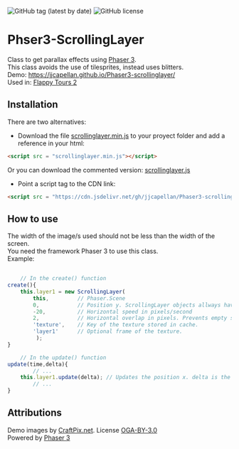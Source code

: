 ![GitHub tag (latest by date)](https://img.shields.io/github/tag-date/jjcapellan/Phaser3-scrollinglayer.svg)
![GitHub license](https://img.shields.io/github/license/jjcapellan/Phaser3-scrollinglayer.svg)
# Phser3-ScrollingLayer
Class to get parallax effects using [Phaser 3](https://github.com/photonstorm/phaser).  
This class avoids the use of tilesprites, instead uses blitters.  
Demo: https://jjcapellan.github.io/Phaser3-scrollinglayer/  
Used in: [Flappy Tours 2](https://jjcapellan.github.io/flappytours2/)
## Installation
There are two alternatives:
* Download the file [scrollinglayer.min.js](https://cdn.jsdelivr.net/gh/jjcapellan/Phaser3-scrollinglayer/dist/scrollinglayer.min.js) to your proyect folder and add a reference in your html:
```html
<script src = "scrollinglayer.min.js"></script>
```  
Or you can download the commented version: [scrollinglayer.js](https://cdn.jsdelivr.net/gh/jjcapellan/Phaser3-scrollinglayer/dist/scrollinglayer.js) 
* Point a script tag to the CDN link:
```html
<script src = "https://cdn.jsdelivr.net/gh/jjcapellan/Phaser3-scrollinglayer/dist/scrollinglayer.min.js"></script>
```  
## How to use
The width of the image/s used should not be less than the width of the screen.  
You need the framework Phaser 3 to use this class.  
Example:
```javascript
    
    // In the create() function
create(){
    this.layer1 = new ScrollingLayer(
        this,         // Phaser.Scene
        0,            // Position y. ScrollingLayer objects allways have as origin (0,0)
        -20,          // Horizontal speed in pixels/second
        2,            // Horizontal overlap in pixels. Prevents empty spaces between images.
        'texture',    // Key of the texture stored in cache.
        'layer1'      // Optional frame of the texture.
         );
}

    // In the update() function
update(time,delta){
        // ...
    this.layer1.update(delta); // Updates the position x. delta is the duration of the last game step.
        // ...
}
```

## Attributions
Demo images by [CraftPix.net](https://opengameart.org/users/craftpixnet-2d-game-assets). License [OGA-BY-3.0](http://static.opengameart.org/OGA-BY-3.0.txt)  
Powered by [Phaser 3](https://github.com/photonstorm/phaser)



